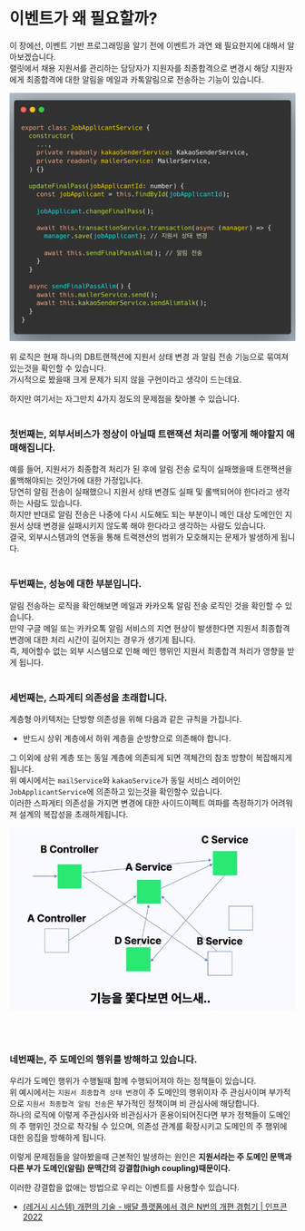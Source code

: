 # 이벤트가 왜 필요할까?

이 장에선, 이벤트 기반 프로그래밍을 알기 전에 이벤트가 과연 왜 필요한지에 대해서 알아보겠습니다.     
랠릿에서 채용 지원서를 관리하는 담당자가 지원자를 최종합격으로 변경시 해당 지원자에게 최종합격에 대한 알림을 메일과 카톡알림으로 전송하는 기능이 있습니다.

<img src="img.png" width="600">

위 로직은 현재 하나의 DB트랜잭션에 지원서 상태 변경 과 알림 전송 기능으로 묶여져 있는것을 확인할 수 있습니다.    
가시적으로 봤을때 크게 문제가 되지 않을 구현이라고 생각이 드는데요.

하지만 여기서는 자그만치 4가지 정도의 문제점을 찾아볼 수 있습니다.
<br><br>
### 첫번째는, 외부서비스가 정상이 아닐때 트랜잭션 처리를 어떻게 해야할지 애매해집니다.

예를 들어, 지원서가 최종합격 처리가 된 후에 알림 전송 로직이 실패했을때 트랜잭션을 롤백해야되는 것인가에 대한 가정입니다.       
당연히 알림 전송이 실패했으니 지원서 상태 변경도 실패 및 롤백되어야 한다라고 생각하는 사람도 있습니다.      
하지만 반대로 알림 전송은 나중에 다시 시도해도 되는 부분이니 메인 대상 도메인인 지원서 상태 변경을 실패시키지 않도록 해야 한다라고 생각하는 사람도 있습니다.       
결국, 외부시스템과의 연동을 통해 트랙잰션의 범위가 모호해지는 문제가 발생하게 됩니다.
<br><br>
### 두번째는, 성능에 대한 부분입니다.

알림 전송하는 로직을 확인해보면 메일과 카카오톡 알림 전송 로직인 것을 확인할 수 있습니다.     
만약 구글 메일 또는 카카오톡 알림 서비스의 지연 현상이 발생한다면 지원서 최종합격 변경에 대한 처리 시간이 길어지는 경우가 생기게 됩니다.      
즉, 제어할수 없는 외부 시스템으로 인해 메인 행위인 지원서 최종합격 처리가 영향을 받게 됩니다.
<br><br>
### 세번째는, 스파게티 의존성을 초래합니다.

계층형 아키텍처는 단방향 의존성을 위해 다음과 같은 규칙을 가집니다.      
- 반드시 상위 계층에서 하위 계층을 순방향으로 의존해야 합니다.

그 이외에 상위 계층 또는 동일 계층에 의존되게 되면 객체간의 참조 방향이 복잡해지게 됩니다.        
위 예시에서는 `mailService`와 `kakaoService`가 동일 서비스 레이어인 `JobApplicantService`에 의존하고 있는것을 확인할수 있습니다.       
이러한 스파게티 의존성을 가지면 변경에 대한 사이드이펙트 여파를 측정하기가 어려워져 설계의 복잡성을 초래하게됩니다.        

<img src="img_1.png" width="600">

<br><br>
### 네번째는, 주 도메인의 행위를 방해하고 있습니다.

우리가 도메인 행위가 수행될때 함께 수행되어져야 하는 정책들이 있습니다.    
위 예시에서는 `지원서 최종합격 상태 변경`이 주 도메인의 행위이자 주 관심사이며 부가적으로 `지원서 최종합격 알림 전송`은 부가적인 정책이며 비 관심사에 해당합니다.   
하나의 로직에 이렇게 주관심사와 비관심사가 혼용이되어진다면 부가 정책들이 도메인의 주 행위인 것으로 착각될 수 있으며, 의존성 관계를 확장시키고 도메인의 주 행위에 대한 응집을 방해하게 됩니다.    

이렇게 문제점들을 알아봤을때 근본적인 발생하는 원인은 **지원서라는 주 도메인 문맥과 다른 부가 도메인(알림) 문맥간의 강결합(high coupling)때문이다.**

이러한 강결합을 없애는 방법으로 우리는 이벤트를 사용할수 있습니다.

- [(레거시 시스템) 개편의 기술 - 배달 플랫폼에서 겪은 N번의 개편 경험기 | 인프콘 2022](https://www.youtube.com/watch?v=HNt3H_7muHs)
